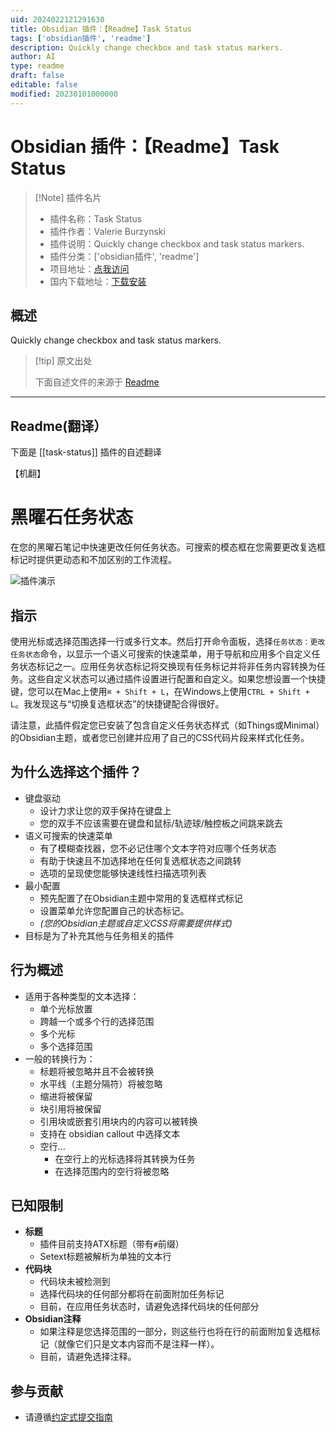 ```yaml
---
uid: 2024022121291630
title: Obsidian 插件：【Readme】Task Status
tags: ['obsidian插件', 'readme']
description: Quickly change checkbox and task status markers.
author: AI
type: readme
draft: false
editable: false
modified: 20230101000000
---
```


# Obsidian 插件：【Readme】Task Status

> [!Note] 插件名片
> - 插件名称：Task Status
> - 插件作者：Valerie Burzynski
> - 插件说明：Quickly change checkbox and task status markers.
> - 插件分类：['obsidian插件', 'readme']
> - 项目地址：[点我访问](https://github.com/vburzynski/obsidian-task-status)
> - 国内下载地址：[下载安装](https://pkmer.cn/products/plugin/pluginMarket/?task-status)

## 概述

Quickly change checkbox and task status markers.



> [!tip] 原文出处
> 
>下面自述文件的来源于 [Readme](https://ghproxy.net/https://raw.githubusercontent.com/vburzynski/obsidian-task-status/main/README.md)
> 

---

## Readme(翻译）

下面是 [[task-status]] 插件的自述翻译

【机翻】
# 黑曜石任务状态

在您的黑曜石笔记中快速更改任何任务状态。可搜索的模态框在您需要更改复选框标记时提供更动态和不加区别的工作流程。

![插件演示](https://cdn.pkmer.cn/covers/task-status_2_0.gif!pkmer)
## 指示

使用光标或选择范围选择一行或多行文本。然后打开命令面板，选择`任务状态：更改任务状态`命令，以显示一个语义可搜索的快速菜单，用于导航和应用多个自定义任务状态标记之一。应用任务状态标记将交换现有任务标记并将非任务内容转换为任务。这些自定义状态可以通过插件设置进行配置和自定义。如果您想设置一个快捷键，您可以在Mac上使用`⌘ + Shift + L`，在Windows上使用`CTRL + Shift + L`。我发现这与“切换复选框状态”的快捷键配合得很好。

请注意，此插件假定您已安装了包含自定义任务状态样式（如Things或Minimal）的Obsidian主题，或者您已创建并应用了自己的CSS代码片段来样式化任务。
## 为什么选择这个插件？

- 键盘驱动
  - 设计力求让您的双手保持在键盘上
  - 您的双手不应该需要在键盘和鼠标/轨迹球/触控板之间跳来跳去
- 语义可搜索的快速菜单
  - 有了模糊查找器，您不必记住哪个文本字符对应哪个任务状态
  - 有助于快速且不加选择地在任何复选框状态之间跳转
  - 选项的呈现使您能够快速线性扫描选项列表
- 最小配置
  - 预先配置了在Obsidian主题中常用的复选框样式标记
  - 设置菜单允许您配置自己的状态标记。
  - *(您的Obsidian主题或自定义CSS将需要提供样式)*
- 目标是为了补充其他与任务相关的插件
## 行为概述

- 适用于各种类型的文本选择：
  - 单个光标放置
  - 跨越一个或多个行的选择范围
  - 多个光标
  - 多个选择范围
- 一般的转换行为：
  - 标题将被忽略并且不会被转换
  - 水平线（主题分隔符）将被忽略
  - 缩进将被保留
  - 块引用将被保留
  - 引用块或嵌套引用块内的内容可以被转换
  - 支持在 obsidian callout 中选择文本
  - 空行...
    - 在空行上的光标选择将其转换为任务
    - 在选择范围内的空行将被忽略
## 已知限制

- **标题**
  - 插件目前支持ATX标题（带有`#`前缀）
  - Setext标题被解析为单独的文本行
- **代码块**
  - 代码块未被检测到
  - 选择代码块的任何部分都将在前面附加任务标记
  - 目前，在应用任务状态时，请避免选择代码块的任何部分
- **Obsidian注释**
  - 如果注释是您选择范围的一部分，则这些行也将在行的前面附加复选框标记（就像它们只是文本内容而不是注释一样）。
  - 目前，请避免选择注释。
## 参与贡献

- 请遵循[约定式提交指南](https://www.conventionalcommits.org/)



